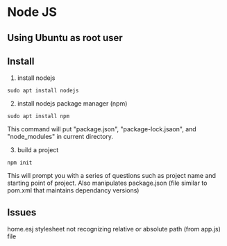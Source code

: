 # Node JS

## Using Ubuntu as root user

## Install
1. install nodejs
```
sudo apt install nodejs
```

2. install nodejs package manager (npm)
```
sudo apt install npm
```
This command will put "package.json", "package-lock.jsaon", and "node_modules" in current directory.

3. build a project
```
npm init
```
This will prompt you with a series of questions such as project name and starting point of project. Also manipulates package.json (file similar to pom.xml that maintains dependancy versions)

## Issues
home.esj stylesheet not recognizing relative or absolute path (from app.js) file
